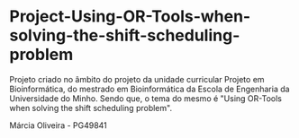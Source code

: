 # Project-Using-OR-Tools-when-solving-the-shift-scheduling-problem

Projeto criado no âmbito do projeto da unidade curricular Projeto em Bioinformática, do mestrado em Bioinformática da Escola de Engenharia da Universidade do Minho. Sendo que, o tema do mesmo é "Using OR-Tools when solving the shift scheduling problem".

Márcia Oliveira - PG49841


